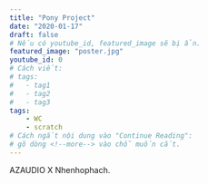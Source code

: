 ```yaml
---
title: "Pony Project"
date: "2020-01-17"
draft: false
# Nếu có youtube_id, featured_image sẽ bị ẩn.
featured_image: "poster.jpg"
youtube_id: 0
# Cách viết:
# tags:
#	- tag1
#	- tag2
#	- tag3
tags:
	- WC
	- scratch
# Cách ngắt nội dung vào "Continue Reading":
# gõ dòng <!--more--> vào chỗ muốn cắt.
---
```


AZAUDIO X Nhenhophach.